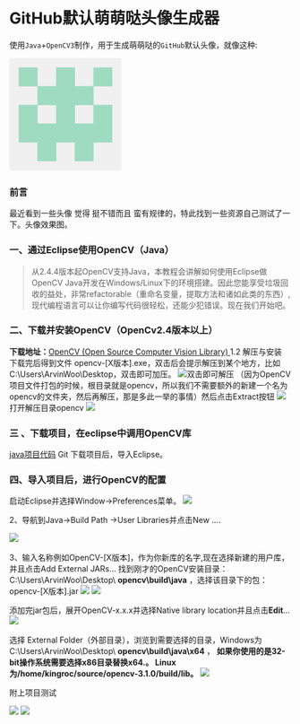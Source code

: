 # GitHub默认萌萌哒头像生成器
使用`Java`+`OpenCV3`制作，用于生成萌萌哒的`GitHub`默认头像，就像这种:

<img src="./img/1.png" width="200" height="200"/>

### 前言

最近看到一些头像 觉得 挺不错而且 蛮有规律的，特此找到一些资源自己测试了一下。头像效果图。
[](https://img-blog.csdnimg.cn/20181106172109606.jpg?x-oss-process=image/watermark,type_ZmFuZ3poZW5naGVpdGk,shadow_10,text_aHR0cHM6Ly9ibG9nLmNzZG4ubmV0L3FxXzM3NTk1OTQ2,size_16,color_FFFFFF,t_70)

### 一、通过Eclipse使用OpenCV（Java）
>从2.4.4版本起OpenCV支持Java，本教程会讲解如何使用Eclipse做OpenCV Java开发在Windows/Linux下的环境搭建。因此您能享受垃圾回收的益处，非常refactorable（重命名变量，提取方法和诸如此类的东西）,现代编程语言可以让你编写代码很轻松，还能少犯错误。现在我们开始吧。

### 二、下载并安装OpenCV（OpenCv2.4版本以上）
**下载地址：**[OpenCV (Open Source Computer Vision Library) ](https://opencv.org/releases.html)
1.2 解压与安装
下载完后得到文件 opencv-[X版本].exe，双击后会提示解压到某个地方，比如C:\Users\ArvinWoo\Desktop，双击即可加压。
![双击即可解压](https://img-blog.csdnimg.cn/20181106170130542.png)
（因为OpenCV项目文件打包的时候，根目录就是opencv，所以我们不需要额外的新建一个名为opencv的文件夹，然后再解压，那是多此一举的事情）然后点击Extract按钮
![](https://img-blog.csdnimg.cn/20181106170052826.png)
打开解压目录opencv
![](https://img-blog.csdnimg.cn/20181106170240713.png?x-oss-process=image/watermark,type_ZmFuZ3poZW5naGVpdGk,shadow_10,text_aHR0cHM6Ly9ibG9nLmNzZG4ubmV0L3FxXzM3NTk1OTQ2,size_16,color_FFFFFF,t_70)

### 三 、下载项目，在eclipse中调用OpenCV库

[java项目代码](https://github.com/ArvinWoo/GithubAvatarGenerator) 
Git 下载项目后，导入Eclipse。

### 四、导入项目后，进行OpenCV的配置
启动Eclipse并选择Window->Preferences菜单。 
![](https://img-blog.csdnimg.cn/2018110617051749.png)

2、导航到Java->Build Path ->User Libraries并点击New ….

![](https://img-blog.csdnimg.cn/20181106170540388.png?x-oss-process=image/watermark,type_ZmFuZ3poZW5naGVpdGk,shadow_10,text_aHR0cHM6Ly9ibG9nLmNzZG4ubmV0L3FxXzM3NTk1OTQ2,size_16,color_FFFFFF,t_70)

3、输入名称例如OpenCV-[X版本]，作为你新库的名字,现在选择新建的用户库，并且点击Add External JARs… 找到刚才的OpenCV安装目录：C:\Users\ArvinWoo\Desktop\ **opencv\build\java** ，选择该目录下的包：opencv-[X版本].jar
![](https://img-blog.csdnimg.cn/20181106170716178.png)
![](https://img-blog.csdnimg.cn/20181106170805536.png?x-oss-process=image/watermark,type_ZmFuZ3poZW5naGVpdGk,shadow_10,text_aHR0cHM6Ly9ibG9nLmNzZG4ubmV0L3FxXzM3NTk1OTQ2,size_16,color_FFFFFF,t_70)

添加完jar包后，展开OpenCV-x.x.x并选择Native library location并且点击**Edit**…
![](https://img-blog.csdnimg.cn/20181106170951877.png?x-oss-process=image/watermark,type_ZmFuZ3poZW5naGVpdGk,shadow_10,text_aHR0cHM6Ly9ibG9nLmNzZG4ubmV0L3FxXzM3NTk1OTQ2,size_16,color_FFFFFF,t_70)

选择 External Folder（外部目录），浏览到需要选择的目录，Windows为C:\Users\ArvinWoo\Desktop\ **opencv\build\java\x64** ，
**如果你使用的是32-bit操作系统需要选择x86目录替换x64.。
Linux为/home/kingroc/source/opencv-3.1.0/build/lib。** 
![](https://img-blog.csdnimg.cn/20181106171113522.png?x-oss-process=image/watermark,type_ZmFuZ3poZW5naGVpdGk,shadow_10,text_aHR0cHM6Ly9ibG9nLmNzZG4ubmV0L3FxXzM3NTk1OTQ2,size_16,color_FFFFFF,t_70)

附上项目测试

![](https://img-blog.csdnimg.cn/20181106171519970.png?x-oss-process=image/watermark,type_ZmFuZ3poZW5naGVpdGk,shadow_10,text_aHR0cHM6Ly9ibG9nLmNzZG4ubmV0L3FxXzM3NTk1OTQ2,size_16,color_FFFFFF,t_70)
![](https://img-blog.csdnimg.cn/20181106171812851.png?x-oss-process=image/watermark,type_ZmFuZ3poZW5naGVpdGk,shadow_10,text_aHR0cHM6Ly9ibG9nLmNzZG4ubmV0L3FxXzM3NTk1OTQ2,size_16,color_FFFFFF,t_70)
